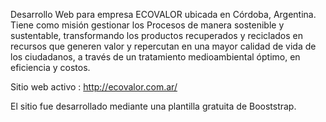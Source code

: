 Desarrollo Web para empresa ECOVALOR ubicada en Córdoba, Argentina. Tiene como misión gestionar los Procesos de manera sostenible y sustentable, transformando los productos recuperados y reciclados en recursos que generen valor y repercutan en una mayor calidad de vida de los ciudadanos, a través de un tratamiento medioambiental óptimo, en eficiencia y costos.

Sitio web activo : http://ecovalor.com.ar/

El sitio fue desarrollado mediante una plantilla gratuita de Booststrap. 
